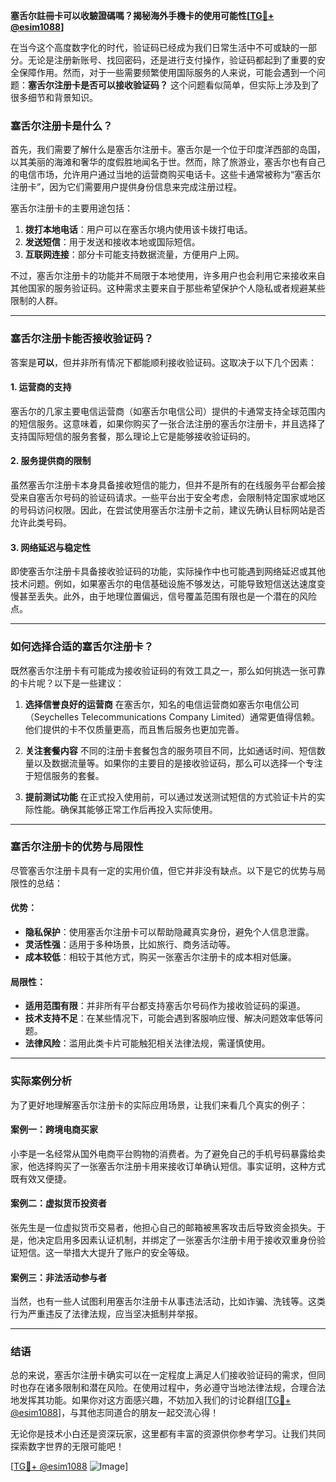 **塞舌尔註冊卡可以收驗證碼嗎？揭秘海外手機卡的使用可能性[[TG💪+ @esim1088](https://t.me/s/esim1088)]**

在当今这个高度数字化的时代，验证码已经成为我们日常生活中不可或缺的一部分。无论是注册新账号、找回密码，还是进行支付操作，验证码都起到了重要的安全保障作用。然而，对于一些需要频繁使用国际服务的人来说，可能会遇到一个问题：**塞舌尔注册卡是否可以接收验证码？** 这个问题看似简单，但实际上涉及到了很多细节和背景知识。

### 塞舌尔注册卡是什么？

首先，我们需要了解什么是塞舌尔注册卡。塞舌尔是一个位于印度洋西部的岛国，以其美丽的海滩和奢华的度假胜地闻名于世。然而，除了旅游业，塞舌尔也有自己的电信市场，允许用户通过当地的运营商购买电话卡。这些卡通常被称为“塞舌尔注册卡”，因为它们需要用户提供身份信息来完成注册过程。

塞舌尔注册卡的主要用途包括：

1. **拨打本地电话**：用户可以在塞舌尔境内使用该卡拨打电话。
2. **发送短信**：用于发送和接收本地或国际短信。
3. **互联网连接**：部分卡可能支持数据流量，方便用户上网。

不过，塞舌尔注册卡的功能并不局限于本地使用，许多用户也会利用它来接收来自其他国家的服务验证码。这种需求主要来自于那些希望保护个人隐私或者规避某些限制的人群。

---

### 塞舌尔注册卡能否接收验证码？

答案是**可以**，但并非所有情况下都能顺利接收验证码。这取决于以下几个因素：

#### 1. **运营商的支持**
塞舌尔的几家主要电信运营商（如塞舌尔电信公司）提供的卡通常支持全球范围内的短信服务。这意味着，如果你购买了一张合法注册的塞舌尔注册卡，并且选择了支持国际短信的服务套餐，那么理论上它是能够接收验证码的。

#### 2. **服务提供商的限制**
虽然塞舌尔注册卡本身具备接收短信的能力，但并不是所有的在线服务平台都会接受来自塞舌尔号码的验证码请求。一些平台出于安全考虑，会限制特定国家或地区的号码访问权限。因此，在尝试使用塞舌尔注册卡之前，建议先确认目标网站是否允许此类号码。

#### 3. **网络延迟与稳定性**
即使塞舌尔注册卡具备接收验证码的功能，实际操作中也可能遇到网络延迟或其他技术问题。例如，如果塞舌尔的电信基础设施不够发达，可能导致短信送达速度变慢甚至丢失。此外，由于地理位置偏远，信号覆盖范围有限也是一个潜在的风险点。

---

### 如何选择合适的塞舌尔注册卡？

既然塞舌尔注册卡有可能成为接收验证码的有效工具之一，那么如何挑选一张可靠的卡片呢？以下是一些建议：

1. **选择信誉良好的运营商**
   在塞舌尔，知名的电信运营商如塞舌尔电信公司（Seychelles Telecommunications Company Limited）通常更值得信赖。他们提供的卡不仅质量更高，而且售后服务也更加完善。

2. **关注套餐内容**
   不同的注册卡套餐包含的服务项目不同，比如通话时间、短信数量以及数据流量等。如果你的主要目的是接收验证码，那么可以选择一个专注于短信服务的套餐。

3. **提前测试功能**
   在正式投入使用前，可以通过发送测试短信的方式验证卡片的实际性能。确保其能够正常工作后再投入实际使用。

---

### 塞舌尔注册卡的优势与局限性

尽管塞舌尔注册卡具有一定的实用价值，但它并非没有缺点。以下是它的优势与局限性的总结：

#### 优势：
- **隐私保护**：使用塞舌尔注册卡可以帮助隐藏真实身份，避免个人信息泄露。
- **灵活性强**：适用于多种场景，比如旅行、商务活动等。
- **成本较低**：相较于其他方式，购买一张塞舌尔注册卡的成本相对低廉。

#### 局限性：
- **适用范围有限**：并非所有平台都支持塞舌尔号码作为接收验证码的渠道。
- **技术支持不足**：在某些情况下，可能会遇到客服响应慢、解决问题效率低等问题。
- **法律风险**：滥用此类卡片可能触犯相关法律法规，需谨慎使用。

---

### 实际案例分析

为了更好地理解塞舌尔注册卡的实际应用场景，让我们来看几个真实的例子：

#### 案例一：跨境电商买家
小李是一名经常从国外电商平台购物的消费者。为了避免自己的手机号码暴露给卖家，他选择购买了一张塞舌尔注册卡用来接收订单确认短信。事实证明，这种方式既有效又便捷。

#### 案例二：虚拟货币投资者
张先生是一位虚拟货币交易者，他担心自己的邮箱被黑客攻击后导致资金损失。于是，他决定启用多因素认证机制，并绑定了一张塞舌尔注册卡用于接收双重身份验证短信。这一举措大大提升了账户的安全等级。

#### 案例三：非法活动参与者
当然，也有一些人试图利用塞舌尔注册卡从事违法活动，比如诈骗、洗钱等。这类行为严重违反了法律法规，应当坚决抵制并举报。

---

### 结语

总的来说，塞舌尔注册卡确实可以在一定程度上满足人们接收验证码的需求，但同时也存在诸多限制和潜在风险。在使用过程中，务必遵守当地法律法规，合理合法地发挥其功能。如果你对这方面感兴趣，不妨加入我们的讨论群组[[TG💪+ @esim1088](https://t.me/s/esim1088)]，与其他志同道合的朋友一起交流心得！

无论你是技术小白还是资深玩家，这里都有丰富的资源供你参考学习。让我们共同探索数字世界的无限可能吧！

[[TG💪+ @esim1088](https://t.me/s/esim1088) ![Image](https://i.postimg.cc/4NQfJmqS/Snipaste-2025-05-13-00-14-12.png)]